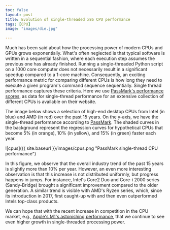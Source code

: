 ```yaml
---
toc: false
layout: post
title: Evolution of single-threaded x86 CPU performance
tags: [CPU]
image: "images/die.jpg"

---
```


Much has been said about how the processing power of modern CPUs and GPUs grows exponentially. 
What's often neglected is that typical software is written in a sequential fashion, where each execution step assumes the previous one has already finished. 
Running a single-threaded Python script on a 1000 core computer does not necessarily result in a significant speedup compared to a 1-core machine.
Consequently, an exciting performance metric for comparing different CPUs is how long they need to execute a given program's command sequence sequentially.
Single thread performance captures these criteria. 
Here we use [PassMark's performance scores](https://www.passmark.com/), as data for single-thread performance for an extensive collection of different CPUs is available on their website. 

The image below shows a selection of high-end desktop CPUs from Intel (in blue) and AMD (in red) over the past 15 years. On the y-axis, we have the single-thread performance according to [PassMark](https://www.passmark.com/).
The shaded curves in the background represent the regression curves for hypothetical CPUs that become 5% (in orange), 10% (in yellow), and 15% (in green) faster each year.

![cpus]({{ site.baseurl }}/images/cpus.png "PassMark single-thread CPU performance")

In this figure, we observe that the overall industry trend of the past 15 years is slightly more than 10% per year. 
However, an even more interesting observation is that this increase is not distributed uniformly, but progress happens in jumps.
For instance, Intel's Core2 Duo and Core-i 2000 series (Sandy-Bridge) brought a significant improvement compared to the older generation. A similar trend is visible with AMD's Ryzen series, which, since its introduction in 2017, first caught-up with and then even outperformed Intels top-class products.

We can hope that with the recent increase in competition in the CPU market, e.g., [Apple's M1's astonishing performance](https://www.anandtech.com/show/16252/mac-mini-apple-m1-tested/2), that we continue to see even higher growth in single-threaded processing power.